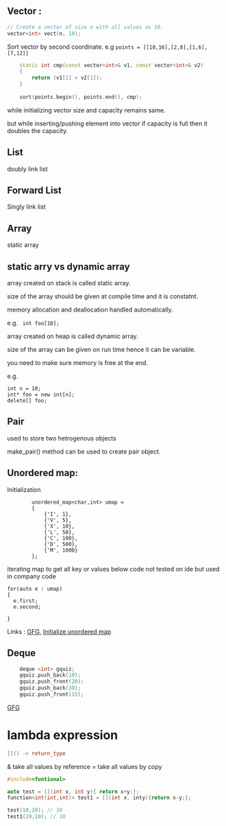 ## Vector : 
 ``` c++
 // Create a vector of size n with all values as 10.
 vector<int> vect(n, 10);
```

Sort vector by second coordinate. e.g ``` points = [[10,16],[2,8],[1,6],[7,12]] ```
``` c++
    static int cmp(const vector<int>& v1, const vector<int>& v2)
    {
        return (v1[1] < v2[1]);
    }
    
    sort(points.begin(), points.end(), cmp);
```

while initializing vector size and capacity remains same.

but while inserting/pushing element into vector if capacity is full then it doubles the capacity.

## List

doubly link list 

## Forward List
Singly link list

## Array

static array

## static arry vs dynamic array
array created on stack is called static array.

size of the array should be given at compile time and it is constatnt.

memory allocation and deallocation handled automatically.

e.g. ``` int foo[10];```


array created on heap is called dynamic array.

size of the array can be given on run time hence it can be variable.

you need to make sure memory is free at the end.

e.g. 
``` 
int n = 10;
int* foo = new int[n];
delete[] foo;
```
## Pair
used to store two hetrogenous objects

make_pair() method can be used to create pair object.

## Unordered map:
Initialization
```
        unordered_map<char,int> umap = 
        {
            {'I', 1},
            {'V', 5},
            {'X', 10},
            {'L', 50},
            {'C', 100},
            {'D', 500},
            {'M', 1000}
        };
```

iterating map to get all key or values
below code not tested on ide but used in company code
```
for(auto e : umap)
{
  e.first;
  e.second;

}
```

Links :
[GFG](https://www.geeksforgeeks.org/unordered_map-in-cpp-stl/),
[Initialize unordered map](https://iq.opengenus.org/different-ways-to-initialize-unordered-map-in-cpp/)

## Deque
``` c++
    deque <int> gquiz;
    gquiz.push_back(10);
    gquiz.push_front(20);
    gquiz.push_back(30);
    gquiz.push_front(15);
 ```
[GFG](https://www.geeksforgeeks.org/deque-cpp-stl/)

# lambda expression
``` c++
[]() -> return_type
```
& take all values by reference
= take all values by copy

``` c++
#include<funtional>

auto test = [](int x, int y){ return x+y;};
function<int(int,int)> test1 = [](int x, inty){return x-y;};

test(10,20); // 30
test1(20,10); // 10


```
